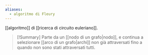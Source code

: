 ```yaml
---
aliases:
  - algoritmo di Fleury
---
```


[[algoritmo]] di [[ricerca di circuito euleriano]].

> [!Summary]
> Parte da un [[nodo di un grafo|nodo]], e continua a selezionare [[arco di un grafo|archi]] non già attraversati fino a quando non sono stati attraversati tutti.
